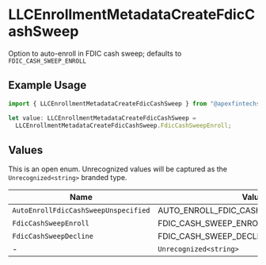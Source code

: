 # LLCEnrollmentMetadataCreateFdicCashSweep

Option to auto-enroll in FDIC cash sweep; defaults to `FDIC_CASH_SWEEP_ENROLL`

## Example Usage

```typescript
import { LLCEnrollmentMetadataCreateFdicCashSweep } from "@apexfintechsolutions/ascend-sdk/models/components";

let value: LLCEnrollmentMetadataCreateFdicCashSweep =
  LLCEnrollmentMetadataCreateFdicCashSweep.FdicCashSweepEnroll;
```

## Values

This is an open enum. Unrecognized values will be captured as the `Unrecognized<string>` branded type.

| Name                                    | Value                                   |
| --------------------------------------- | --------------------------------------- |
| `AutoEnrollFdicCashSweepUnspecified`    | AUTO_ENROLL_FDIC_CASH_SWEEP_UNSPECIFIED |
| `FdicCashSweepEnroll`                   | FDIC_CASH_SWEEP_ENROLL                  |
| `FdicCashSweepDecline`                  | FDIC_CASH_SWEEP_DECLINE                 |
| -                                       | `Unrecognized<string>`                  |